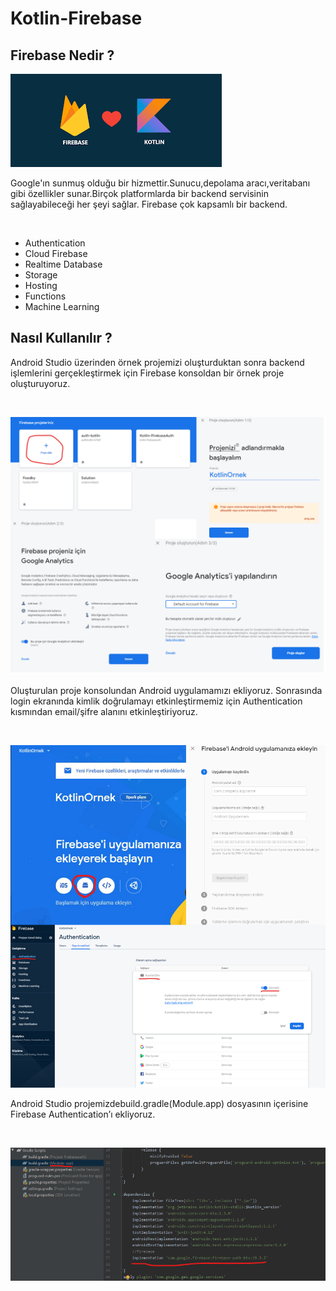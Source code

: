 # Kotlin-Firebase

<h2><b>Firebase Nedir ?</b></h2>

![firebase](https://github.com/isilay-subasi/Kotlin-Firebase/blob/main/images/firebase.png)

<p>
Google'ın sunmuş olduğu bir hizmettir.Sunucu,depolama aracı,veritabanı gibi özellikler sunar.Birçok platformlarda bir backend servisinin sağlayabileceği her şeyi sağlar. Firebase çok kapsamlı bir backend.
</p><br>

+ Authentication 
+ Cloud Firebase
+ Realtime Database
+ Storage
+ Hosting
+ Functions
+ Machine Learning


<h2><b>Nasıl Kullanılır ? </b></h2>

<p>
Android Studio üzerinden örnek projemizi oluşturduktan sonra backend işlemlerini gerçekleştirmek için Firebase konsoldan bir örnek proje oluşturuyoruz.
</p><br>

![step1](https://github.com/isilay-subasi/Kotlin-Firebase/blob/main/images/step1.png)

<p>
Oluşturulan proje konsolundan Android uygulamamızı ekliyoruz. Sonrasında login ekranında kimlik doğrulamayı etkinleştirmemiz için Authentication kısmından email/şifre alanını etkinleştiriyoruz.
</p><br>

![step2](https://github.com/isilay-subasi/Kotlin-Firebase/blob/main/images/step2.png)

<p>
Android Studio projemizdebuild.gradle(Module.app) dosyasının içerisine Firebase Authentication’ı ekliyoruz.
</p><br>

![step3](https://github.com/isilay-subasi/Kotlin-Firebase/blob/main/images/step3.png)
